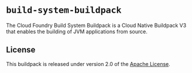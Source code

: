 # `build-system-buildpack`
The Cloud Foundry Build System Buildpack is a Cloud Native Buildpack V3 that enables the building of JVM applications from source.

## License
This buildpack is released under version 2.0 of the [Apache License][a].

[a]: http://www.apache.org/licenses/LICENSE-2.0

